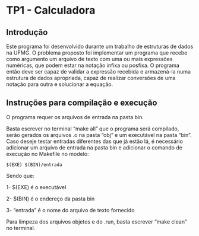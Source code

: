 # TP1 - Calculadora
## Introdução
Este programa foi desenvolvido durante um trabalho de estruturas de dados na UFMG. O problema proposto foi implementar um programa que recebe como argumento um arquivo de texto com uma ou mais expressões numéricas, que podem estar na notação infixa ou posfixa. O programa então deve ser capaz de validar a expressão recebida e armazená-la numa estrutura de dados apropriada, capaz de realizar conversões de uma notação para outra e solucionar a equação.

## Instruções para compilação e execução

O programa requer os arquivos de entrada na pasta bin.

Basta escrever no terminal “make all” que o programa será compilado, serão gerados os arquivos .o na pasta “obj” e um executável na pasta “bin”. Caso deseje testar entradas diferentes das que já estão lá, é necessário adicionar um arquivo de entrada na pasta bin e adicionar o comando de execução no Makefile no modelo:

    $(EXE) $(BIN)/entrada

Sendo que:

1- $(EXE) é o executável

2- $(BIN) é o endereço da pasta bin

3- “entrada” é o nome do arquivo de texto fornecido

Para limpeza dos arquivos objetos e do .run, basta escrever “make clean” no terminal.
